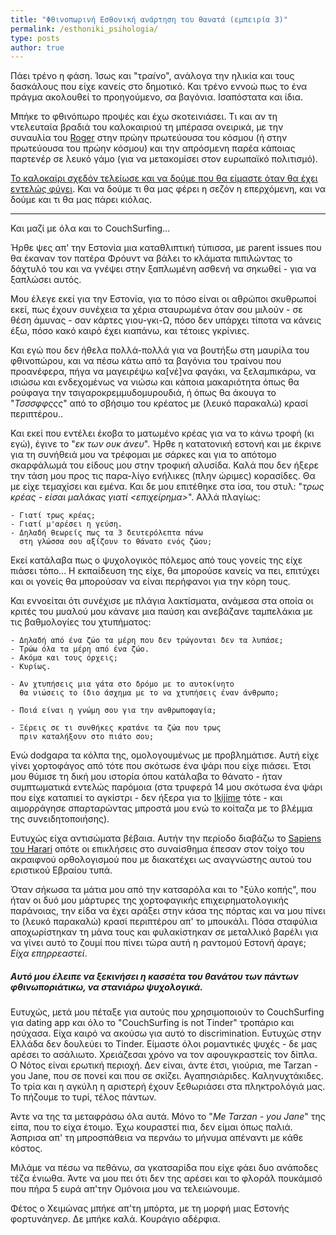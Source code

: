 ```yaml
---
title: "Φθινοπωρινή Εσθονική ανάρτηση του θανατά (εμπειρία 3)"
permalink: /esthoniki_psihologia/
type: posts
author: true
---
```


Πάει τρένο η φάση. Ίσως και "τρ*αί*νο", ανάλογα την ηλικία και τους δασκάλους που είχε κανείς στο δημοτικό. Και τρένο εννοώ πως το ένα πράγμα ακολουθεί το προηγούμενο, σα βαγόνια. Ισαπόστατα και ίδια.

Μπήκε το φθινόπωρο προψές και έχω σκοτεινιάσει. Τι και αν τη ντελευταία βραδιά του καλοκαιριού τη μπέρασα ονειρικά, με την συναυλία του [Roger](https://www.rogerwaters.com/tour.php) στην πρώην πρωτεύουσα του κόσμου (ή στην πρωτεύουσα του πρώην κόσμου) και την απρόσμενη παρέα κάποιας παρτενέρ σε λευκό γάμο (για να μετακομίσει στον ευρωπαϊκό πολιτισμό).

[Το καλοκαίρι σχεδόν τελείωσε και να δούμε που θα είμαστε όταν θα έχει εντελώς φύγει](https://www.youtube.com/watch?v=4ZQWr7cF0eY). Και να δούμε τι θα μας φέρει η σεζόν η επερχόμενη, και να δούμε και τι θα μας πάρει κιόλας.

----

Και μαζί με όλα και το CouchSurfing...

Ήρθε ψες απ' την Εστονία μια καταθλιπτική τύπισσα, με parent issues που θα έκαναν τον πατέρα Φρόυντ να βάλει το κλάματα πιπιλώντας το δάχτυλό του και να γνέψει στην ξαπλωμένη ασθενή να σηκωθεί - για να ξαπλώσει αυτός.

Μου έλεγε εκεί για την Εστονία, για το πόσο είναι οι αθρώποι σκυθρωποί εκεί, πως έχουν συνέχεια τα χέρια σταυρωμένα όταν σου μιλούν - σε θέση άμυνας - σαν κάρτες γιου-γκι-Ω, πόσο δεν υπάρχει τίποτα να κάνεις έξω, πόσο κακό καιρό έχει κιαπάνω, και τέτοιες γκρίνιες.

Και εγώ που δεν ήθελα πολλά-πολλά για να βουτήξω στη μαυρίλα του φθινοπώρου, και να πέσω κάτω από τα βαγόνια του τραίνου που προανέφερα, πήγα να μαγειρέψω κα[νέ]να φαγάκι, να ξελαμπικάρω, να ισιώσω και ενδεχομένως να νιώσω και κάποια μακαριότητα όπως θα ρούφαγα την τσιγαροκρεμμυδομυρουδιά, ή όπως θα άκουγα το "*Τσσσφφςςς*" από το σβήσιμο του κρέατος με (λευκό παρακαλώ) κρασί περιπτέρου..

Και εκεί που εντέλει έκοβα το ματωμένο κρέας για να το κάνω τροφή (κι εγώ), έγινε το "*εκ των ουκ άνευ*". Ήρθε η κατατονική εστονή και με έκρινε για τη συνήθειά μου να τρέφομαι με σάρκες και για το απότομο σκαρφάλωμά του είδους μου στην τροφική αλυσίδα. Καλά που δεν ήξερε την τάση μου προς τις παρα-λίγο ενήλικες (πλην ώριμες) κορασίδες. Θα με είχε τεμαχίσει και εμένα. Και δε μου επιτέθηκε στα ίσα, του στυλ: "*τρως κρέας - είσαι μαλάκας γιατί <επιχείρημα>*". Αλλά πλαγίως:

```
- Γιατί τρως κρέας;
- Γιατί μ'αρέσει η γεύση.
- Δηλαδή θεωρείς πως τα 3 δευτερόλεπτα πάνω
  στη γλώσσα σου αξίζουν το θάνατο ενός ζώου;  
```
Εκεί κατάλαβα πως ο ψυχολογικός πόλεμος από τους γονείς της είχε πιάσει τόπο... 
Η εκπαίδευση της είχε, θα μπορούσε κανείς να πει, επιτύχει και οι γονείς θα μπορούσαν να είναι περήφανoι για την κόρη τους.

Και εννοείται ότι συνέχισε με πλάγια λακτίσματα, ανάμεσα στα οποία οι κριτές του μυαλού μου κάνανε μια παύση και ανεβάζανε ταμπελάκια με τις βαθμολογίες του χτυπήματος:

```
- Δηλαδή από ένα ζώο τα μέρη που δεν τρώγονται δεν τα λυπάσε;
- Τρώω όλα τα μέρη από ένα ζώο.
- Ακόμα και τους όρχεις;
- Κυρίως.
```


```
- Αν χτυπήσεις μια γάτα στο δρόμο με το αυτοκίνητο
  θα νιώσεις το ίδιο άσχημα με το να χτυπήσεις έναν άνθρωπο;
```

```
- Ποιά είναι η γνώμη σου για την ανθρωποφαγία;
```

```
- Ξέρεις σε τι συνθήκες κρατάνε τα ζώα που τρως
  πριν καταλήξουν στο πιάτο σου;
```

Ενώ dodgαρα τα κόλπα της, ομολογουμένως με προβλημάτισε. Αυτή είχε γίνει χορτοφάγος από τότε που σκότωσε ένα ψάρι που είχε πιάσει. Έτσι μου θύμισε τη δική μου ιστορία όπου κατάλαβα το θάνατο - ήταν συμπτωματικά εντελώς παρόμοια (στα τρυφερά 14 μου σκότωσα ένα ψάρι που είχε καταπιεί το αγκίστρι - δεν ήξερα για το [Ikijime](http://www.ikijime.com/) τότε - και αιμορράγησε σπαρταρώντας μπροστά μου ενώ το κοίταζα με το βλέμμα της συνειδητοποιήσης).

Ευτυχώς είχα αντισώματα βέβαια. Αυτήν την περίοδο διαβάζω το [Sapiens του Harari](http://www.ynharari.com/book/sapiens/) οπότε οι επικλήσεις στο συναίσθημα έπεσαν στον τοίχο του ακραιφνού ορθολογισμού που με διακατέχει ως αναγνώστης αυτού του εριστικού Εβραίου τυπά.

Όταν σήκωσα τα μάτια μου από την κατσαρόλα και το "ξύλο κοπής", που ήταν οι δυό μου μάρτυρες της χορτοφαγικής επιχειρηματολογικής παράνοιας, την είδα να έχει αράξει στην κάσα της πόρτας και να μου πίνει το (λευκό παρακαλώ) κρασί περιπτέρου απ' το μπουκάλι. Πόσα σταφύλια αποχωρίστηκαν τη μάνα τους και φυλακίστηκαν σε μεταλλικό βαρέλι για να γίνει αυτό το ζουμί που πίνει τώρα αυτή η ραντομού Εστονή άραγε; *Είχα επηρρεαστεί*.

##### Αυτό μου έλειπε να ξεκινήσει η κασσέτα του θανάτου των πάντων φθινωποριάτικω, να στανιάρω ψυχολογικά.

Ευτυχώς, μετά μου πέταξε για αυτούς που χρησιμοποιούν το CouchSurfing για dating app και όλο το "CouchSurfing is not Tinder" τροπάριο και ησύχασα. Είχα καιρό να ακούσω για αυτό το discrimination. Ευτυχώς στην Ελλάδα δεν δουλεύει το Tinder. Είμαστε όλοι ρομαντικές ψυχές - δε μας αρέσει το ασάλιωτο. Χρειάζεσαι χρόνο να τον αφουγκραστείς τον δίπλα. Ο Νότος είναι ερωτική περιοχή. Δεν είναι, άντε έτσι, γιούρια, me Tarzan - you Jane, που σε πονεί και που σε σκίζει. Αγαπησιάριδες. Καληνυχτάκιδες. Το τρία και η αγκύλη η αριστερή έχουν ξεθωριάσει στα πληκτρολόγιά μας. Το πήζουμε το τυρί, τέλος πάντων.

Άντε να της τα μεταφράσω όλα αυτά. Μόνο το "*Me Tarzan - you Jane*" της είπα, που το είχα έτοιμο. Έχω κουραστεί πια, δεν είμαι όπως παλιά. Άσπρισα απ' τη μπροσπάθεια να περνάω το μήνυμα απέναντι με κάθε κόστος.

Μιλάμε να πέσω να πεθάνω, σα γκατσαρίδα που είχε φάει δυο ανάποδες τέζα ένιωθα. Άντε να μου πει ότι δεν της αρέσει και το φλοράλ πουκάμισό που πήρα 5 ευρά απ'την Ομόνοια μου να τελειώνουμε.



Φέτος ο Χειμώνας μπήκε απ'τη μπόρτα, με τη μορφή μιας Εστονής φορτυνάηνερ. Δε μπήκε καλά. Κουράγιο αδέρφια.
